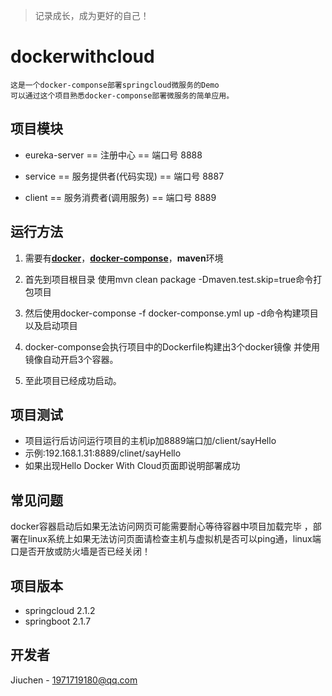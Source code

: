 >记录成长，成为更好的自己！

# dockerwithcloud
```
这是一个docker-componse部署springcloud微服务的Demo
可以通过这个项目熟悉docker-componse部署微服务的简单应用。
```

## 项目模块
- eureka-server
    == 注册中心 == 端口号 8888
    
- service
    == 服务提供者(代码实现) == 端口号 8887
    
- client
    == 服务消费者(调用服务) == 端口号 8889
    
    
## 运行方法
1. 需要有[**docker**](https://jingyan.baidu.com/article/48b558e38824133f38c09ad2.html)，[**docker-componse**](https://blog.csdn.net/weixin_43549578/article/details/85097952)，**maven**环境

2. 首先到项目根目录 使用mvn clean package -Dmaven.test.skip=true命令打包项目
3. 然后使用docker-componse -f docker-componse.yml up -d命令构建项目以及启动项目
4. docker-componse会执行项目中的Dockerfile构建出3个docker镜像 并使用镜像自动开启3个容器。
5. 至此项目已经成功启动。


## 项目测试
- 项目运行后访问运行项目的主机ip加8889端口加/client/sayHello
- 示例:192.168.1.31:8889/clinet/sayHello
- 如果出现Hello Docker With Cloud页面即说明部署成功


## 常见问题
docker容器启动后如果无法访问网页可能需要耐心等待容器中项目加载完毕
，部署在linux系统上如果无法访问页面请检查主机与虚拟机是否可以ping通，linux端口是否开放或防火墙是否已经关闭！


## 项目版本
- springcloud 2.1.2
- springboot 2.1.7


## 开发者
Jiuchen - 1971719180@qq.com